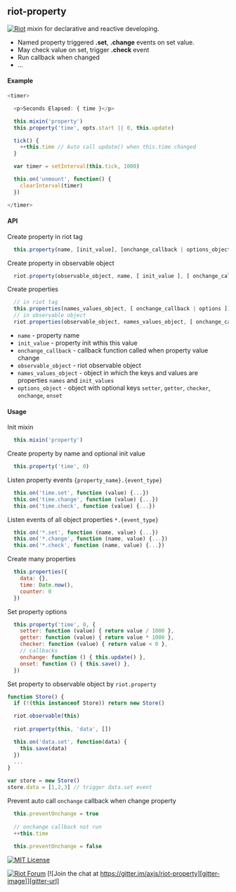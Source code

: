 
## riot-property


[![Riot](https://muut.com/riotjs/logo/riot60x.png)](https://muut.com/riotjs/) mixin for declarative and reactive developing.
 - Named property triggered **.set**, **.change** events on set value. 
 - May check value on set, trigger **.check** event
 - Run callback when changed
 - ...


#### Example

``` javascript
<timer>

  <p>Seconds Elapsed: { time }</p>

  this.mixin('property')
  this.property('time', opts.start || 0, this.update)

  tick() {
    ++this.time // Auto call update() when this.time changed
  }

  var timer = setInterval(this.tick, 1000)

  this.on('unmount', function() {
    clearInterval(timer)
  })

</timer>
```

#### API

  Create property in riot tag
``` javascript
  this.property(name, [init_value], [onchange_callback | options_object])
```

  Create property in observable object
``` javascript
  riot.property(observable_object, name, [ init_value ], [ onchange_callback | options_object ])
```

  Create properties
``` javascript
  // in riot tag
  this.properties(names_values_object, [ onchange_callback | options ])
  // in observable object
  riot.properties(observable_object, names_values_object, [ onchange_callback | options_object ])
```
 
- `name` - property name
- `init_value` - property init wthis this value
- `onchange_callback` - callback function called when property value change
- `observable_object` - riot observable object
- `names_values_object` - object in which the keys and values are properties `names` and `init_values`
- `options_object` - object with optional keys `setter`, `getter`, `checker`, `onchange`, `onset`
 
#### Usage

  Init mixin 
``` javascript
  this.mixin('property')
```

  Create property by name and optional init value 
``` javascript
  this.property('time', 0)
```

  Listen property events `{property_name}.{event_type}`
``` javascript
  this.on('time.set', function (value) {...})
  this.on('time.change', function (value) {...})
  this.on('time.check', function (value) {...})
```

  Listen events of all object properties `*.{event_type}`
``` javascript
  this.on('*.set', function (name, value) {...})
  this.on('*.change', function (name, value) {...})
  this.on('*.check', function (name, value) {...})
```

  Create many properties
``` javascript
  this.properties({
    data: {},
    time: Date.now(),
    counter: 0
  })
```

  Set property options
``` javascript
  this.property('time', 0, {
    setter: function (value) { return value / 1000 },
    getter: function (value) { return value * 1000 },
    checker: function (value) { return value < 0 },
    // callbacks
    onchange: function () { this.update() },
    onset: function () { this.save() },
  })
```

  Set property to observable object by `riot.property`
``` javascript
function Store() {
  if (!(this instanceof Store)) return new Store()

  riot.observable(this)
  
  riot.property(this, 'data', [])

  this.on('data.set', function(data) {
    this.save(data)
  })
  ...
} 

var store = new Store()
store.data = [1,2,3] // trigger data.set event
```

  Prevent auto call `onchange` callback when change property
``` javascript
  this.preventOnchange = true
  
  // onchange callback not run
  ++this.time
  
  this.preventOnchange = false
```


[![MIT License][license-image]][license-url]


[![Riot Forum][riot-forum-image]][riot-forum-url]
[![Join the chat at https://gitter.im/axjs/riot-property][gitter-image]][gitter-url]
<!---
[![Join the chat at https://gitter.im/axjs/riot-property](https://badges.gitter.im/Join%20Chat.svg)](https://gitter.im/axjs/riot-property?utm_source=badge&utm_medium=badge&utm_campaign=pr-badge&utm_content=badge)
-->

[license-image]:http://img.shields.io/badge/license-MIT-000000.svg?style=flat-square
[license-url]:LICENSE.txt

[riot-forum-image]:https://img.shields.io/badge/muut-JOIN_CHAT%E2%86%92-ff0044.svg?style=flat-square
[riot-forum-url]:https://muut.com/riotjs/forum/

[gitter-image]:https://img.shields.io/badge/GITTER-JOIN_CHAT_%E2%86%92-1dce73.svg?style=flat-square
[gitter-url]:https://gitter.im/axjs/riot-property?utm_source=badge&utm_medium=badge&utm_campaign=pr-badge&utm_content=badge

